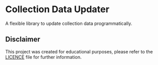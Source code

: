 # Collection Data Updater

A flexible library to update collection data programmatically.

## Disclaimer
This project was created for educational purposes, please refer to the [LICENCE](LICENSE) file for further information.
